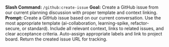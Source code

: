 **Slash Command:** `/github:create-issue`
**Goal:** Create a GitHub issue from our current planning discussion with proper template and context linking.
**Prompt:**
Create a GitHub issue based on our current conversation. 
Use the most appropriate template (ai-collaboration, learning-spike, refactor-secure, or standard).
Include all relevant context, links to related issues, and clear acceptance criteria.
Auto-assign appropriate labels and link to project board.
Return the created issue URL for tracking.